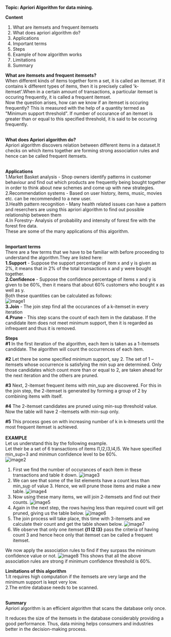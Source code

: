 
<b>Topic: Apriori Algorithm for data mining.</b>

<b>Content</b>
1. What are itemsets and frequent itemsets
2. What does apriori algorithm do?
3. Applications
4. Important terms
5. Steps
6. Example of how algorithm works
7. Limitations
8. Summary

<b>What are itemsets and frequent itemsets?</b><br>
When different kinds of items together form a set, it is called an itemset. If it contains k different types of items, then it is precisely called 'k-itemset'.When in a certain amount of transactions, a particular itemset is occuring frequently, it is called a frequent itemset.<br>
Now the question arises, how can we know if an itemset is occuring frequently? This is measured with the help of a quantity termed as "Minimum support threshold".
If number of occurance of an itemset is greater than or equal to this specified threshold, it is said to be occuring frequently.<br><br>

<b>What does Apriori algorithm do?</b><br>
Apriori algorithm discovers relation between different items in a dataset.It checks on which items together are forming strong association rules and hence can be called frequent itemsets.<br><br>

<b>Applications</b><br>
1.Market Basket analysis - Shop owners identify patterns in customer behaviour and find out which products are frequently being bought together in order to think about new schemes and come up with new strategies.<br>
2.Recommendation systems - Based on user history, items, music, movies etc. can be recommended to a new user.<br>
3.Health pattern recognition - Many health related issues can have a pattern and reserchers are using this apriori algorithm to find out possible relationship between them<br>
4.In Forestry- Analysis of probability and intensity of forest fire with the forest fire data.<br>
These are some of the many applications of this algorithm.<br><br>

<b>Important terms</b><br>
There are a few terms that we have to be familiar with before proceeding to understand the algorithm.They are listed here:<br>
<b>1.Support</b> - Suppose the support percentage of item x and y is given as 2%, it means that in 2% of the total transactions x and y were bought together. <br>
<b>2.Confidence</b> - Suppose the confidence percentage of items x and y is given to be 60%, then it means that about 60% customers who bought x as well as y.<br>
Both these quantities can be calculated as follows:<br>
![image1](https://www.softwaretestinghelp.com/wp-content/qa/uploads/2019/09/Support-and-Confidence-for-Itemset-A-and-B.png)<br>
<b>3.Join</b> - The join step find all the occurances of a k-itemset in every iteration<br>
<b>4.Prune</b> - This step scans the count of each item in the database. If the candidate item does not meet minimum support, then it is regarded as infrequent and thus it is removed.<br>

<b>Steps</b><br>
<b>#1</b> In the first iteration of the algorithm, each item is taken as a 1-itemsets candidate. The algorithm will count the occurrences of each item.

<b>#2</b> Let there be some specified minimum support, say 2. The set of 1 – itemsets whose occurrence is satisfying the min sup are determined. Only those candidates which count more than or equal to 2, are taken ahead for the next iteration and the others are pruned.

<b>#3</b> Next, 2-itemset frequent items with min_sup are discovered. For this in the join step, the 2-itemset is generated by forming a group of 2 by combining items with itself.

<b>#4</b> The 2-itemset candidates are pruned using min-sup threshold value. Now the table will have 2 –itemsets with min-sup only.

<b>#5</b> This process goes on with increasing number of k in k-itmesets until the most frequent itemset is achieved.<br><br>
<b>EXAMPLE</b><br>
Let us understand this by the following example.<br>
Let their be a set of 6 transactions of items l1,l2,l3,l4,l5. We have specified min_sup=3 and minimun confidence level to be 60%.<br>
![image2](https://github.com/rachita11/winter-of-contributing/blob/Datascience_With_Python/Datascience_With_Python/Machine%20Learning/Algorithms/Apriori%20Algorithm/images/table%201.png)
<br>
1. First we find the number of occurances of each item in these transactions and table it down.
![image3](https://github.com/rachita11/winter-of-contributing/blob/Datascience_With_Python/Datascience_With_Python/Machine%20Learning/Algorithms/Apriori%20Algorithm/images/table%202.png)<br>
2. We can see that some of the list elements have a count less than min_sup of value 3. Hence, we will prune those items and make a new table.
 ![image4](https://github.com/rachita11/winter-of-contributing/blob/Datascience_With_Python/Datascience_With_Python/Machine%20Learning/Algorithms/Apriori%20Algorithm/images/table%203.png)<br>
3. Now using these many items, we will join 2-itemsets and find out their counts.
![image5](https://github.com/rachita11/winter-of-contributing/blob/Datascience_With_Python/Datascience_With_Python/Machine%20Learning/Algorithms/Apriori%20Algorithm/images/table%204.png)<br>
4. Again in the next step, the rows having less than required count will get pruned, giving us the table below.
![image6](https://github.com/rachita11/winter-of-contributing/blob/Datascience_With_Python/Datascience_With_Python/Machine%20Learning/Algorithms/Apriori%20Algorithm/images/table%205.png)<br>
5. The join process will take place, this time with 3-itemsets and we calculate their count and get the table shown below.
![image7](https://github.com/rachita11/winter-of-contributing/blob/Datascience_With_Python/Datascience_With_Python/Machine%20Learning/Algorithms/Apriori%20Algorithm/images/table%206.jpg)<br>
6. We observe that only one itemset <b>{l1 l2 l3}</b> pass the criteria of having count 3 and hence hece only that itemset can be called a frequent itemset.<br>

We now apply the association rules to find if they surpass the minimum confidence value or not.
![image8](https://github.com/rachita11/winter-of-contributing/blob/Datascience_With_Python/Datascience_With_Python/Machine%20Learning/Algorithms/Apriori%20Algorithm/images/rules.png)
This shows that all the above association rules are strong if minimum confidence threshold is 60%.

<b>Limitations of this algorithm</b><br>
1.It requires high computation if the itemsets are very large and the minimum support is kept very low.<br>
2.The entire database needs to be scanned.<br><br>

<b>Summary</b><br>
Apriori algorithm is an efficient algorithm that scans the database only once.<br>

It reduces the size of the itemsets in the database considerably providing a good performance. Thus, data mining helps consumers and industries better in the decision-making process.






